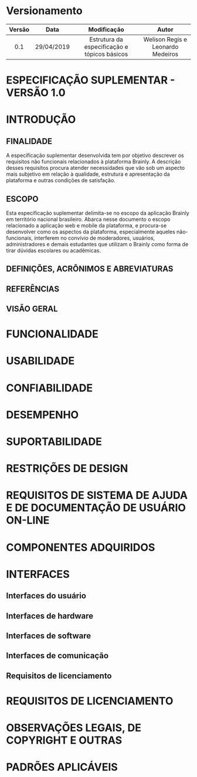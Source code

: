 # Versionamento

|  Versão | Data | Modificação | Autor |
|  :------: | :------: | :------: | :------: |
| 0.1 | 29/04/2019 | Estrutura da especificação e tópicos básicos | Welison Regis e Leonardo Medeiros |

# ESPECIFICAÇÃO SUPLEMENTAR - VERSÃO 1.0


# INTRODUÇÃO

## FINALIDADE

A especificação suplementar desenvolvida tem por objetivo descrever os requisitos não funcionais relacionados à plataforma Brainly. A descrição desses requisitos procura atender necessidades que vão sob um aspecto mais subjetivo em relação à qualidade, estrutura e apresentação da plataforma e outras condições de satisfação.

## ESCOPO

Esta especificação suplementar delimita-se no escopo da aplicação Brainly em território nacional brasileiro. Abarca nesse documento o escopo relacionado a aplicação web e mobile da plataforma, e procura-se desenvolver como os aspectos da plataforma, especialmente aqueles não-funcionais, interferem no convívio de moderadores, usuários, administradores e demais estudantes que utilizam o Brainly como forma de tirar dúvidas escolares ou acadêmicas.

## DEFINIÇÕES, ACRÔNIMOS E ABREVIATURAS

## REFERÊNCIAS

## VISÃO GERAL

# FUNCIONALIDADE

# USABILIDADE

# CONFIABILIDADE

# DESEMPENHO

# SUPORTABILIDADE

# RESTRIÇÕES DE DESIGN

# REQUISITOS DE SISTEMA DE AJUDA E DE DOCUMENTAÇÃO DE USUÁRIO ON-LINE

# COMPONENTES ADQUIRIDOS

# INTERFACES

## Interfaces do usuário

## Interfaces de hardware

## Interfaces de software

## Interfaces de comunicação

## Requisitos de licenciamento

# REQUISITOS DE LICENCIAMENTO

# OBSERVAÇÕES LEGAIS, DE COPYRIGHT E OUTRAS

# PADRÕES APLICÁVEIS
